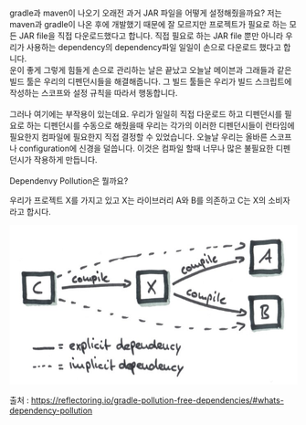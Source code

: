 </br>
</br>
gradle과 maven이 나오기 오래전 과거 JAR 파일을 어떻게 설정해줬을까요?  
저는 maven과 gradle이 나온 후에 개발했기 때문에 잘 모르지만 프로젝트가 필요로 하는 모든 JAR file을 직접 다운로드했다고 합니다.  
직접 필요로 하는 JAR file 뿐만 아니라 우리가 사용하는 dependency의 dependency파일 일일이 손으로 다운로드 했다고 합니다.  

</br>
운이 좋게 그렇게 힘들게 손으로 관리하는 날은 끝났고 오늘날 메이븐과 그래들과 같은 빌드 툴은 우리의 디펜던시들을 해결해줍니다.  
그 빌드 툴들은 우리가 빌드 스크립트에 작성하는 스코프와 설정 규칙을 따라서 행동합니다.  
</br>
</br>
그러나 여기에는 부작용이 있는데요.  우리가 일일히 직접 다운로드 하고 디펜던시를 필요로 하는 디펜던시를 수동으로 해줬을때
우리는 각가의 이러한 디펜던시들이 런타임에 필요한지 컴파일에 필요한지 직접 결정할 수 있었습니다.
오늘날 우리는 올바른 스코프나 configuration에 신경을 덜씁니다.  
이것은 컴파일 할때 너무나 많은 불필요한 디펜던시가 작용하게 만듭니다.

</br>
</br>
Dependenvy Pollution은 뭘까요?  

우리가 프로젝트 X를 가지고 있고 X는 라이브러리 A와 B를 의존하고 C는 X의 소비자라고 합시다.

<p align="center">
  <img src="/images/dependency_pollution/implicit-dependency_hu179702c5f5a846ec7a9c6c32bf3fa227_84305_700x0_resize_q90_box.jpg" alt="book" width="800"/>
</p>

출처 : https://reflectoring.io/gradle-pollution-free-dependencies/#whats-dependency-pollution
